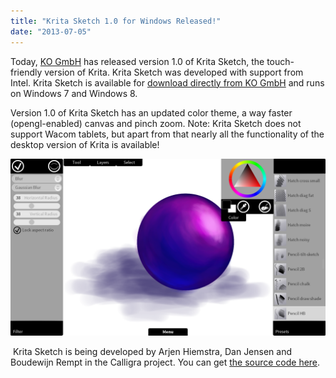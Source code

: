 ```yaml
---
title: "Krita Sketch 1.0 for Windows Released!"
date: "2013-07-05"
---
```


Today, [KO GmbH](http://www.kogmbh.com) has released version 1.0 of Krita Sketch, the touch-friendly version of Krita. Krita Sketch was developed with support from Intel. Krita Sketch is available for [download directly from KO GmbH](http://www.kogmbh.com/download.html) and runs on Windows 7 and Windows 8.

Version 1.0 of Krita Sketch has an updated color theme, a way faster (opengl-enabled) canvas and pinch zoom. Note: Krita Sketch does not support Wacom tablets, but apart from that nearly all the functionality of the desktop version of Krita is available!

![](images/sketch_screen.png)

 Krita Sketch is being developed by Arjen Hiemstra, Dan Jensen and Boudewijn Rempt in the Calligra project. You can get [the source code here](https://projects.kde.org/projects/calligra/repository/show?rev=krita-sketchgl-rempt).

